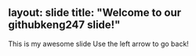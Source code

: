 layout: slide
title: "Welcome to our githubkeng247 slide!"
---
This is my awesome slide
Use the left arrow to go back!